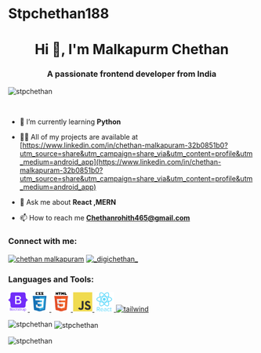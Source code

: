 # Stpchethan188











<h1 align="center">Hi 👋, I'm Malkapurm Chethan</h1>
<h3 align="center">A passionate frontend developer from India</h3>

<p align="left"> <img src="https://komarev.com/ghpvc/?username=stpchethan&label=Profile%20views&color=0e75b6&style=flat" alt="stpchethan" /> </p>

<p align="left"> <a href="https://twitter.com/" target="blank"><img src="https://img.shields.io/twitter/follow/?logo=twitter&style=for-the-badge" alt="" /></a> </p>

- 🌱 I’m currently learning **Python**

- 👨‍💻 All of my projects are available at [https://www.linkedin.com/in/chethan-malkapuram-32b0851b0?utm_source=share&utm_campaign=share_via&utm_content=profile&utm_medium=android_app](https://www.linkedin.com/in/chethan-malkapuram-32b0851b0?utm_source=share&utm_campaign=share_via&utm_content=profile&utm_medium=android_app)

- 💬 Ask me about **React ,MERN**

- 📫 How to reach me **Chethanrohith465@gmail.com**

<h3 align="left">Connect with me:</h3>










<p align="left">
<a href="https://linkedin.com/in/chethan malkapuram" target="blank"><img align="center" src="https://raw.githubusercontent.com/rahuldkjain/github-profile-readme-generator/master/src/images/icons/Social/linked-in-alt.svg" alt="chethan malkapuram" height="30" width="40" /></a>
<a href="https://instagram.com/_digichethan_" target="blank"><img align="center" src="https://raw.githubusercontent.com/rahuldkjain/github-profile-readme-generator/master/src/images/icons/Social/instagram.svg" alt="_digichethan_" height="30" width="40" /></a>
</p>

<h3 align="left">Languages and Tools:</h3>
<p align="left"> <a href="https://getbootstrap.com" target="_blank" rel="noreferrer"> <img src="https://raw.githubusercontent.com/devicons/devicon/master/icons/bootstrap/bootstrap-plain-wordmark.svg" alt="bootstrap" width="40" height="40"/> </a> <a href="https://www.w3schools.com/css/" target="_blank" rel="noreferrer"> <img src="https://raw.githubusercontent.com/devicons/devicon/master/icons/css3/css3-original-wordmark.svg" alt="css3" width="40" height="40"/> </a> <a href="https://www.w3.org/html/" target="_blank" rel="noreferrer"> <img src="https://raw.githubusercontent.com/devicons/devicon/master/icons/html5/html5-original-wordmark.svg" alt="html5" width="40" height="40"/> </a> <a href="https://developer.mozilla.org/en-US/docs/Web/JavaScript" target="_blank" rel="noreferrer"> <img src="https://raw.githubusercontent.com/devicons/devicon/master/icons/javascript/javascript-original.svg" alt="javascript" width="40" height="40"/> </a> <a href="https://reactjs.org/" target="_blank" rel="noreferrer"> <img src="https://raw.githubusercontent.com/devicons/devicon/master/icons/react/react-original-wordmark.svg" alt="react" width="40" height="40"/> </a> <a href="https://tailwindcss.com/" target="_blank" rel="noreferrer"> <img src="https://www.vectorlogo.zone/logos/tailwindcss/tailwindcss-icon.svg" alt="tailwind" width="40" height="40"/> </a> </p>

<p><img align="left" src="https://github-readme-stats.vercel.app/api/top-langs?username=stpchethan&show_icons=true&locale=en&layout=compact" alt="stpchethan" /></p>

<p>&nbsp;<img align="center" src="https://github-readme-stats.vercel.app/api?username=stpchethan&show_icons=true&locale=en" alt="stpchethan" /></p>

<p><img align="center" src="https://github-readme-streak-stats.herokuapp.com/?user=stpchethan&" alt="stpchethan" /></p>

